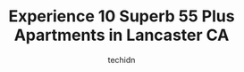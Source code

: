 ---
layout: ampstory
image: https://i0.wp.com/www.depkes.org/wp-content/uploads/2023/06/55-plus-apartments-0-in-lancaster-ca-1685830757.jpeg?resize=640,853
author: techidn
featured: false
description: Discover the impressive array of 55 Plus Apartments options in Lancaster CA, where you can find 10 of the largest 55 Plus Apartments establishments in the area. From renowned classics to hid
title: Experience 10 Superb 55 Plus Apartments in Lancaster CA
cover:
   title: Experience 10 Superb 55 Plus Apartments in Lancaster CA
   subtitle: Rickpate
   background: https://www.depkes.org/wp-content/uploads/2023/06/55-plus-apartments-0-in-lancaster-ca-1685830757.jpeg

pages: 
 - layout: thirds
   top: <h1>#1 Avenida Crossing</h1>
   bottom: "<p>Im very happy to be a resident here. The property is well kept. Management is very courteous, respectful, helpful, festive with a lot of great ideas and creativity whi</p>"
   background: https://www.depkes.org/wp-content/uploads/2023/06/55-plus-apartments-1-in-lancaster-ca-1685830758.jpeg
   backgroundblur: true
 - layout: thirds
   top: <h1>#2 The Havens at Antelope Valley</h1>
   bottom: "<p>Terrible quality. Some rooms are old and dirty. Food is mediocre at best, and atrocious at its worst. Nurse was always late delivering medication. Sometimes the hallways </p>"
   background: https://www.depkes.org/wp-content/uploads/2023/06/55-plus-apartments-2-in-lancaster-ca-1685830758.jpeg
   cta:
      link: https://www.depkes.org/blog/experience-10-superb-55-plus-apartments-in-lancaster-ca/
      text: Experience 10 Superb 55 Plus Apartments in Lancaster CA
 - layout: thirds
   top: <h1>#3 Arbor On Date</h1>
   bottom: "<p>44927 Date Ave, Lancaster, CA 93534, United States</p>"
   background: https://www.depkes.org/wp-content/uploads/2023/06/55-plus-apartments-3-in-lancaster-ca-1685830759.jpeg
   cta:
      link: https://www.depkes.org/blog/experience-10-superb-55-plus-apartments-in-lancaster-ca/
      text: Experience 10 Superb 55 Plus Apartments in Lancaster CA
 - layout: thirds
   top: <h1>#4 Cedar Creek Senior Apartments</h1>
   bottom: "<p>1530 W Ave K8, Lancaster, CA 93534, United States</p>"
   background: https://images.unsplash.com/photo-1510906594845-bc082582c8cc?ixlib=rb-4.0.3&ixid=MnwxMjA3fDB8MHxwaG90by1wYWdlfHx8fGVufDB8fHx8&auto=format&fit=crop&w=640&h=853&q=80
   cta:
      link: https://www.depkes.org/blog/experience-10-superb-55-plus-apartments-in-lancaster-ca/
      text: Experience 10 Superb 55 Plus Apartments in Lancaster CA
 - layout: thirds
   top: <h1>#5 Laurel Crest Apartments</h1>
   bottom: "<p>531 W Jackman St, Lancaster, CA 93534, United States</p>"
   background: https://images.unsplash.com/photo-1595364397663-fca4f075d796?ixlib=rb-4.0.3&ixid=MnwxMjA3fDB8MHxwaG90by1wYWdlfHx8fGVufDB8fHx8&auto=format&fit=crop&w=640&h=853&q=80
   cta:
      link: https://www.depkes.org/blog/experience-10-superb-55-plus-apartments-in-lancaster-ca/
      text: Experience 10 Superb 55 Plus Apartments in Lancaster CA
 - layout: thirds
   top: <h1>#6 Sunwest Apartments</h1>
   bottom: "<p>1127 E Ave. J, Lancaster, CA 93535, United States</p>"
   background: https://images.unsplash.com/photo-1567095761054-7a02e69e5c43?ixlib=rb-4.0.3&ixid=MnwxMjA3fDB8MHxwaG90by1wYWdlfHx8fGVufDB8fHx8&auto=format&fit=crop&w=640&h=853&q=80
   cta:
      link: https://www.depkes.org/blog/experience-10-superb-55-plus-apartments-in-lancaster-ca/
      text: Experience 10 Superb 55 Plus Apartments in Lancaster CA
 - layout: thirds
   top: <h1>#7 Sierra Retirement Village</h1>
   bottom: "<p>43321 Sierra Hwy, Lancaster, CA 93534, United States</p>"
   background: https://images.unsplash.com/photo-1489694553447-4c9339da310d?ixlib=rb-4.0.3&ixid=MnwxMjA3fDB8MHxwaG90by1wYWdlfHx8fGVufDB8fHx8&auto=format&fit=crop&w=640&h=853&q=80
   cta:
      link: https://www.depkes.org/blog/experience-10-superb-55-plus-apartments-in-lancaster-ca/
      text: Experience 10 Superb 55 Plus Apartments in Lancaster CA
 - layout: thirds
   middle: Continue reading...
   background: https://images.unsplash.com/photo-1536745287225-21d689278fd1?ixlib=rb-4.0.3&ixid=MnwxMjA3fDB8MHxwaG90by1wYWdlfHx8fGVufDB8fHx8&auto=format&fit=crop&w=640&h=853&q=80
   cta:
      link: https://www.depkes.org/blog/experience-10-superb-55-plus-apartments-in-lancaster-ca/
      text: Experience 10 Superb 55 Plus Apartments in Lancaster CA
      
---